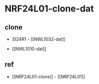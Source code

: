 
# NRF24L01-clone-dat

## clone 

- SI24R1 - [[NWL1032-dat]]

- [[NWL1010-dat]] 

## ref 

- [[NRF24L01-clone]] - [[NRF24L01]]